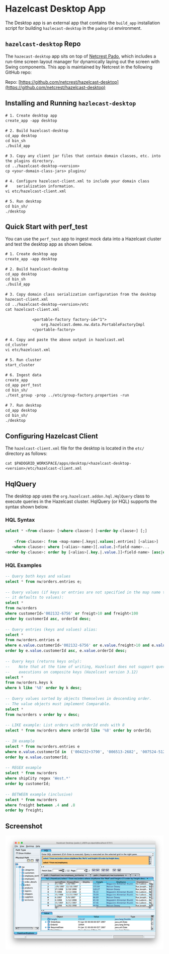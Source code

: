 # Hazelcast Desktop App

The Desktop app is an external app that contains the `build_app` installation script for building `hazlecast-desktop` in the `padogrid` environment. 


## `hazelcast-desktop` Repo

The `hazecast-desktop` app sits on top of [Netcrest Pado](https://github.com/netcrest/pado), which includes a run-time screen layout manager for dynamically laying out the screen with Swing components. This app is maintained by Netcrest in the following GitHub repo:

Repo: [https://github.com/netcrest/hazelcast-desktop](https://github.com/netcrest/hazelcast-desktop)

## Installing and Running `hazlecast-desktop`

```console
# 1. Create desktop app
create_app -app desktop

# 2. Build hazelcast-desktop
cd_app desktop
cd bin_sh
./build_app

# 3. Copy any client jar files that contain domain classes, etc. into the plugins directory.
cd ../hazelcast-desktop-<version>
cp <your-domain-class-jars> plugins/

# 4. Configure hazelcast-client.xml to include your domain class
#    serialization information.
vi etc/hazelcast-client.xml

# 5. Run desktop
cd bin_sh/
./desktop
```

## Quick Start with perf_test

You can use the `perf_test` app to ingest mock data into a Hazelcast cluster and test the desktop app as shown below.

```console
# 1. Create desktop app
create_app -app desktop

# 2. Build hazelcast-desktop
cd_app desktop
cd bin_sh
./build_app

# 3. Copy domain class serialization configuration from the desktop hazecast-client.xml
cd ../hazelcast-desktop-<version>/etc
cat hazelcast-client.xml

            <portable-factory factory-id="1">
                org.hazelcast.demo.nw.data.PortableFactoryImpl
            </portable-factory>

# 4. Copy and paste the above output in hazelcast.xml
cd_cluster
vi etc/hazelcast.xml

# 5. Run cluster
start_cluster

# 6. Ingest data
create_app
cd_app perf_test
cd bin_sh/
./test_group -prop ../etc/group-factory.properties -run

# 7. Run desktop
cd_app desktop
cd bin_sh/
./desktop

```

## Configuring Hazelcast Client

The `hazelcast-client.xml` file for the desktop is located in the `etc/` directory as follows:

```console
cat $PADOGRID_WORKSPACE/apps/desktop/<hazelcast-desktop-<version>/etc/hazelcast-client.xml
```

## HqlQuery

The desktop app uses the `org.hazelcast.addon.hql.HqlQuery` class to execute queries in the Hazelcast cluster. HqlQuery (or HQL) supports the syntax shown below.

### HQL Syntax

```sql
select * <from-clause> [<where-clause>] [<order-by-clause>] [;]

    <from-clause>: from <map-name>[.keys|.values|.entries] [<alias>] 
   <where-clause>: where [<alias>-name>][.value.]<field-name>...
<order-by-clause>: order by [<alias>[.key.|.value.]]<field-name> [asc|desc]
```

### HQL Examples

```sql
-- Query both keys and values
select * from nw/orders.entries e;

-- Query values (if keys or entries are not specified in the map name then
-- it defaults to values):
select *
from nw/orders
where customerId='002132-6756' or freigt>10 and freight<100
order by customerId asc, orderId desc;
 
-- Query entries (keys and values) alias:
select * 
from nw/orders.entries e
where e.value.customerId='002132-6756' or e.value.freight>10 and e.value.freight<100 
order by e.value.customerId asc, e.value.orderId desc;
 
-- Query keys (returns keys only):
--    Note that at the time of writing, Hazelcast does not support query
--    executions on composite keys (Hazelcast version 3.12)
select *
from nw/orders.keys k
where k like '%8' order by k desc;

-- Query values sorted by objects themselves in descending order. 
-- The value objects must implement Comparable.
select *
from nw/orders v order by v desc;

-- LIKE example: List orders with orderId ends with 8
select * from nw/orders where orderId like '%8' order by orderId;

-- IN example
select * from nw/orders.entries e 
where e.value.customerId in  ('004232+3790', '006513-2682', '007524-5127') 
order by e.value.customerId;

-- REGEX example
select * from nw/orders
where shipCity regex 'West.*'
order by customerId;

-- BETWEEN example (inclusive)
select * from nw/orders 
where freight between .4 and .8
order by freight;
```

## Screenshot

![Desktop Screenshot](/images/desktop-screenshot.png)
